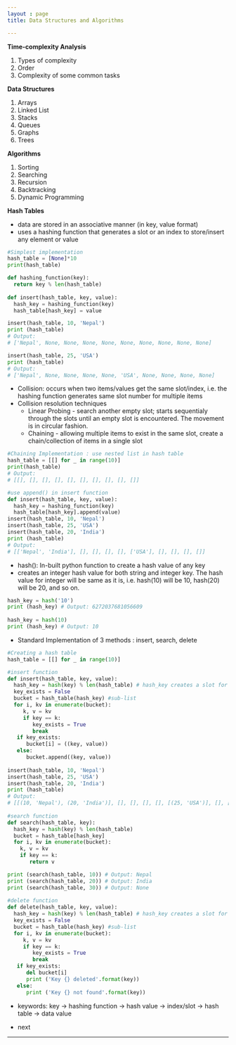 ```yaml
---
layout : page
title: Data Structures and Algorithms

---
```




**Time-complexity Analysis**

1. Types of complexity
2. Order
3. Complexity of some common tasks

**Data Structures**

1. Arrays
2. Linked List
3. Stacks
4. Queues
5. Graphs
6. Trees

**Algorithms**

1. Sorting
2. Searching
3. Recursion 
4. Backtracking
5. Dynamic Programming


**Hash Tables**
- data are stored in an associative manner (in key, value format)
- uses a hashing function that generates a slot or an index to store/insert any element or value

```python
#Simplest implementation
hash_table = [None]*10
print(hash_table)

def hashing_function(key):
  return key % len(hash_table)
                        
def insert(hash_table, key, value):
  hash_key = hashing_function(key)
  hash_table[hash_key] = value

insert(hash_table, 10, 'Nepal')
print (hash_table)
# Output: 
# ['Nepal', None, None, None, None, None, None, None, None, None]

insert(hash_table, 25, 'USA')
print (hash_table)
# Output: 
# ['Nepal', None, None, None, None, 'USA', None, None, None, None]    
```
- Collision: occurs when two items/values get the same slot/index, i.e. the hashing function generates same slot number for multiple items
- Collision resolution techniques
    - Linear Probing - search another empty slot; starts sequentialy through the slots until an empty slot is encountered. The movement is in circular fashion.
    - Chaining - allowing multiple items to exist in the same slot, create a chain/collection of items in a single slot

```python
#Chaining Implementation : use nested list in hash table
hash_table = [[] for _ in range(10)]
print(hash_table)
# Output: 
# [[], [], [], [], [], [], [], [], [], []]

#use append() in insert function
def insert(hash_table, key, value):
  hash_key = hashing_function(key)
  hash_table[hash_key].append(value)
insert(hash_table, 10, 'Nepal')
insert(hash_table, 25, 'USA')
insert(hash_table, 20, 'India')
print (hash_table)
# Output: 
# [['Nepal', 'India'], [], [], [], [], ['USA'], [], [], [], []]

```

- hash(): In-built python function to create a hash value of any key
- creates an integer hash value for both string and integer key. The hash value for integer will be same as it is, i.e. hash(10) will be 10, hash(20) will be 20, and so on.

```python
hash_key = hash('10')
print (hash_key) # Output: 6272037681056609
 
hash_key = hash(10)
print (hash_key) # Output: 10
```

- Standard Implementation of 3 methods : insert, search, delete

```python
#Creating a hash table
hash_table = [[] for _ in range(10)]

#insert function
def insert(hash_table, key, value):
  hash_key = hash(key) % len(hash_table) # hash_key creates a slot for key
  key_exists = False
  bucket = hash_table(hash_key) #sub-list
  for i, kv in enumerate(bucket):
     k, v = kv
     if key == k:
        key_exists = True
        break
   if key_exists:
      bucket[i] = ((key, value))
   else:
      bucket.append((key, value))
 
insert(hash_table, 10, 'Nepal')
insert(hash_table, 25, 'USA')
insert(hash_table, 20, 'India')
print (hash_table)
# Output:
# [[(10, 'Nepal'), (20, 'India')], [], [], [], [], [(25, 'USA')], [], [], [], []]
  
#search function
def search(hash_table, key):
  hash_key = hash(key) % len(hash_table)
  bucket = hash_table[hash_key]
  for i, kv in enumerate(bucket):
    k, v = kv
    if key == k:
       return v

print (search(hash_table, 10)) # Output: Nepal
print (search(hash_table, 20)) # Output: India
print (search(hash_table, 30)) # Output: None
  
#delete function
def delete(hash_table, key, value):
  hash_key = hash(key) % len(hash_table) # hash_key creates a slot for key
  key_exists = False
  bucket = hash_table(hash_key) #sub-list
  for i, kv in enumerate(bucket):
     k, v = kv
     if key == k:
        key_exists = True
        break
   if key_exists:
      del bucket[i]
      print ('Key {} deleted'.format(key))
   else:
      print ('Key {} not found'.format(key))
```

- keywords: key -> hashing function -> hash value -> index/slot -> hash table -> data value

- next
---

